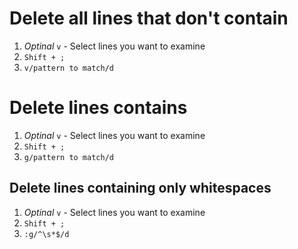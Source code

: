 #                  Delete all lines that don't contain

1. *Optinal* `v` - Select lines you want to examine
2. `Shift + ;`
3. `v/pattern to match/d`

#                  Delete lines contains

1. *Optinal* `v` - Select lines you want to examine
2. `Shift + ;`
3. `g/pattern to match/d`

##                 Delete lines containing only whitespaces

1. *Optinal* `v` - Select lines you want to examine
2. `Shift + ;`
3. `:g/^\s*$/d`